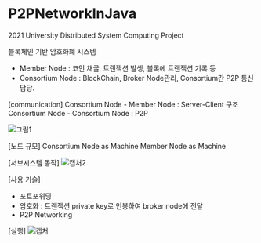 # P2PNetworkInJava
2021 University Distributed System Computing Project

블록체인 기반 암호화폐 시스템

- Member Node : 코인 채굴, 트랜잭션 발생, 블록에 트랜잭션 기록 등
- Consortium Node : BlockChain, Broker Node관리, Consortium간 P2P 통신 담당.
 
[communication]
Consortium Node - Member Node : Server-Client 구조
Consortium Node - Consortium Node : P2P 

![그림1](https://user-images.githubusercontent.com/49053341/137587384-9dbae3f7-da12-4320-9b25-5bf1a09b70a0.png)

[노드 규모]
Consortium Node as Machine
Member Node as Machine


[서브시스템 동작]
![캡처2](https://user-images.githubusercontent.com/49053341/137587566-c3880b48-48d5-4ea6-9e45-c3e26bbf145e.JPG)



[사용 기술]

- 포트포워딩
- 암호화 : 트랜잭션 private key로 인봉하여 broker node에 전달
- P2P Networking



[실행]
![캡처](https://user-images.githubusercontent.com/49053341/137587545-6e78405a-2fe9-41fa-b8b7-0f627620b93d.JPG)



